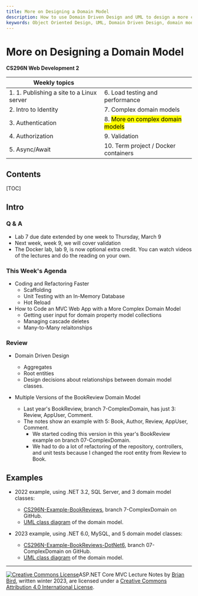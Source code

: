 ```yaml
---
title: More on Designing a Domain Model
description: How to use Domain Driven Design and UML to design a more complex domain model. How to write a model so Entity Framework enables cascade deletes of related data in the database.
keywords: Object Oriented Design, UML, Domain Driven Design, domain model, Entity Framework, related data, cascade delete
---
```

<h1>More on Designing a Domain Model</h1>

**CS296N Web Development 2**

| Weekly topics                             |                                               |
| ----------------------------------------- | --------------------------------------------- |
| 1. 1. Publishing a site to a Linux server | 6. Load testing and performance               |
| 2. Intro to Identity                      | 7. Complex domain models                      |
| 3. Authentication                         | 8. <mark>More on complex domain models</mark> |
| 4. Authorization                          | 9.  Validation                                |
| 5. Async/Await                            | 10. Term project / Docker containers          |

## Contents

[TOC]

## Intro

### Q & A

- Lab 7 due date extended by one week to Thursday, March 9
- Next week, week 9, we will cover validation
- The Docker lab, lab 9, is now optional extra credit. You can watch videos of the lectures and do the reading on your own.

### This Week's Agenda

- Coding and Refactoring Faster
  - Scaffolding
  - Unit Testing with an In-Memory Database
  - Hot Reload
- How to Code an MVC Web App with a More Complex Domain Model
  - Getting user input for domain property model collections
  - Managing cascade deletes
  - Many-to-Many relaitonships

### Review

- Domain Driven Design

  - Aggregates
  - Root entities
  - Design decisions about relationships between domain model classes.

- Multiple Versions of the BookReview Domain Model

  - Last year's BookReview, branch 7-ComplexDomain, has just 3: Review, AppUser, Comment.
  - The notes show an example with 5: Book, Author, Review, AppUser, Comment.
    - We started coding this version in this year's BookReview example on branch 07-ComplexDomain.
    - We had to do a lot of refactoring of the repository, controllers, and unit tests because I changed the root entity from Review to Book.

## Examples

  - 2022 example, using .NET 3.2, SQL Server, and 3 domain model classes:
    - [CS296N-Example-BookReviews](https://github.com/LCC-CIT/CS296N-Example-BookReviews/tree/7-ComplexDomain/BookReviews/BookReviews/Models), branch 7-ComplexDomain on GitHub.
    - [UML class diagram](https://github.com/LCC-CIT/CS296N-Example-BookReviews/blob/7-ComplexDomain/BookReviews/Docs/BookReviewsComplexDomainModel.pdf) of the domain model.

  - 2023 example, using .NET 6.0, MySQL, and 5 domain model classes:
    -  [CS296N-Example-BookReviews-DotNet6](https://github.com/LCC-CIT/CS296N-Example-BookReviews/tree/7-ComplexDomain/BookReviews/BookReviews/Models), branch 07-ComplexDomain on GitHub.
    - [UML class diagram](https://github.com/LCC-CIT/CS296N-Example-BookReviews-DotNet6/blob/07-ComplexDomain/Docs/BookReviewsDomainModel.pdf) of the domain model.


-----

 [![Creative Commons License](https://i.creativecommons.org/l/by/4.0/88x31.png)](http://creativecommons.org/licenses/by/4.0/)ASP.NET Core MVC Lecture Notes by [Brian Bird](https://profbird.dev), written winter <time>2023</time>, are licensed under a [Creative Commons Attribution 4.0 International License](http://creativecommons.org/licenses/by/4.0/). 
